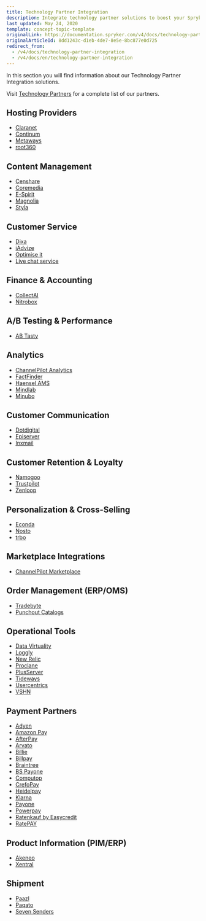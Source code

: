 ```yaml
---
title: Technology Partner Integration
description: Integrate technology partner solutions to boost your Spryker project performance.
last_updated: May 24, 2020
template: concept-topic-template
originalLink: https://documentation.spryker.com/v4/docs/technology-partner-integration
originalArticleId: 8dd1243c-d1eb-4de7-8e5e-8bc877e0d725
redirect_from:
  - /v4/docs/technology-partner-integration
  - /v4/docs/en/technology-partner-integration
---
```


In this section you will find information about our Technology Partner Integration solutions.

Visit [Technology Partners](https://spryker.com/technology-partners/) for a complete list of our partners.

##  Hosting Providers

* [Claranet](/docs/scos/user/technology-partners/{{page.version}}/hosting-providers/claranet.html)
* [Continum](/docs/scos/user/technology-partners/{{page.version}}/hosting-providers/continum.html)
* [Metaways](/docs/scos/user/technology-partners/{{page.version}}/hosting-providers/metaways.html)
* [root360](/docs/scos/user/technology-partners/{{page.version}}/hosting-providers/root-360.html)


## Content Management

* [Censhare](/docs/scos/user/technology-partners/{{page.version}}/content-management/censhare.html)
* [Coremedia](/docs/scos/user/technology-partners/{{page.version}}/content-management/coremedia.html)
* [E-Spirit](/docs/scos/user/technology-partners/{{page.version}}/content-management/e-spirit.html)
* [Magnolia](/docs/scos/user/technology-partners/{{page.version}}/content-management/magnolia.html)
* [Styla](/docs/scos/user/technology-partners/{{page.version}}/content-management/styla.html)

## Customer Service

* [Dixa](/docs/scos/user/technology-partners/{{page.version}}/customer-service/dixa.html)
* [iAdvize](/docs/scos/user/technology-partners/{{page.version}}/customer-service/iadvize.html)
* [Optimise it](/docs/scos/user/technology-partners/{{page.version}}/customer-service/optimise-it.html)
* [Live chat service](/docs/scos/user/technology-partners/{{page.version}}/customer-service/live-chat-service.html)

## Finance & Accounting

* [CollectAI](/docs/scos/user/technology-partners/{{page.version}}/finance-and-accounting/collectai.html)
* [Nitrobox](/docs/scos/user/technology-partners/{{page.version}}/finance-and-accounting/nitrobox.html)

## A/B Testing & Performance

* [AB Tasty](/docs/scos/user/technology-partners/{{page.version}}/marketing-and-conversion/ab-testing-and-performance/ab-tasty.html)
<!--* [Baqend](/docs/scos/user/technology-partners/{{page.version}}/marketing-and-conversion/ab-testing-and-performance/baqend.html)-->

## Analytics

* [ChannelPilot Analytics](/docs/scos/user/technology-partners/{{page.version}}/marketing-and-conversion/analytics/channelpilot-analytics.html)
* [FactFinder](/docs/scos/user/technology-partners/{{page.version}}/marketing-and-conversion/analytics/fact-finder.html)
* [Haensel AMS](/docs/scos/user/technology-partners/{{page.version}}/marketing-and-conversion/analytics/haensel-ams.html)
* [Mindlab](/docs/scos/user/technology-partners/{{page.version}}/marketing-and-conversion/analytics/mindlab.html)
* [Minubo](/docs/scos/user/technology-partners/{{page.version}}/marketing-and-conversion/analytics/minubo.html)

## Customer Communication

* [Dotdigital](/docs/scos/user/technology-partners/{{page.version}}/marketing-and-conversion/customer-communication/dotdigital.html)
* [Episerver](/docs/scos/user/technology-partners/{{page.version}}/marketing-and-conversion/customer-communication/episerver.html)
* [Inxmail](/docs/scos/user/technology-partners/{{page.version}}/marketing-and-conversion/customer-communication/inxmail.html)

## Customer Retention & Loyalty

* [Namogoo](/docs/scos/user/technology-partners/{{page.version}}/marketing-and-conversion/customer-retention-and-loyalty/namogoo.html)
* [Trustpilot](/docs/scos/user/technology-partners/{{page.version}}/marketing-and-conversion/customer-retention-and-loyalty/trustpilot.html)
* [Zenloop](/docs/scos/user/technology-partners/{{page.version}}/marketing-and-conversion/customer-retention-and-loyalty/zenloop.html)

## Personalization & Cross-Selling

<!--* [8Select](/docs/scos/user/technology-partners/{{page.version}}/marketing-and-conversion/personalization-and-cross-selling/8select.html)-->
<!--* [Contentserv](/docs/scos/user/technology-partners/{{page.version}}/marketing-and-conversion/personalization-and-cross-selling/contentserv.html)-->
* [Econda](/docs/scos/user/technology-partners/{{page.version}}/marketing-and-conversion/personalization-and-cross-selling/econda.html)
* [Nosto](/docs/scos/user/technology-partners/{{page.version}}/marketing-and-conversion/personalization-and-cross-selling/nosto.html)
* [trbo](/docs/scos/user/technology-partners/{{page.version}}/marketing-and-conversion/personalization-and-cross-selling/trbo.html)

## Marketplace Integrations

* [ChannelPilot Marketplace](/docs/scos/user/technology-partners/{{page.version}}/marketplace-integrations/channelpilot-marketplace.html)

## Order Management (ERP/OMS)

* [Tradebyte](/docs/scos/user/technology-partners/{{page.version}}/order-management-erpoms/tradebyte.html)
* [Punchout Catalogs](/docs/scos/user/technology-partners/{{page.version}}/order-management-erpoms/punchout-catalogs.html)

## Operational Tools

<!--* [Common Solutions](/docs/scos/user/technology-partners/{{page.version}}/operational-tools-monitoring-legal-etc/common-solutions.html)-->
* [Data Virtuality](/docs/scos/user/technology-partners/{{page.version}}/operational-tools-monitoring-legal-etc/data-virtuality.html)
* [Loggly](/docs/scos/user/technology-partners/{{page.version}}/operational-tools-monitoring-legal-etc/loggly.html)
* [New Relic](/docs/scos/user/technology-partners/{{page.version}}/operational-tools-monitoring-legal-etc/new-relic.html)
* [Proclane](/docs/scos/user/technology-partners/{{page.version}}/operational-tools-monitoring-legal-etc/proclane.html)
* [PlusServer](/docs/scos/user/technology-partners/{{page.version}}/operational-tools-monitoring-legal-etc/plusserver.html)
* [Tideways](/docs/scos/user/technology-partners/{{page.version}}/operational-tools-monitoring-legal-etc/tideways.html)
* [Usercentrics](/docs/scos/user/technology-partners/{{page.version}}/operational-tools-monitoring-legal-etc/usercentrics.html)
* [VSHN](/docs/scos/user/technology-partners/{{page.version}}/operational-tools-monitoring-legal-etc/vshn.html)
<!--* [Mindcurv](/docs/scos/user/technology-partners/{{page.version}}/operational-tools-monitoring-legal-etc/mindcurv.html)-->
<!--* [Shopmacher](/docs/scos/user/technology-partners/{{page.version}}/operational-tools-monitoring-legal-etc/shopmacher.html)-->

## Payment Partners

* [Adyen](/docs/scos/user/technology-partners/{{page.version}}/payment-partners/adyen.html)
* [Amazon Pay](/docs/scos/user/technology-partners/{{page.version}}/payment-partners/amazon-pay.html)
* [AfterPay](/docs/scos/user/technology-partners/{{page.version}}/payment-partners/afterpay.html)
* [Arvato](/docs/scos/user/technology-partners/{{page.version}}/payment-partners/arvato.html)
* [Billie](/docs/scos/user/technology-partners/{{page.version}}/payment-partners/billie.html)
* [Billpay](/docs/scos/user/technology-partners/{{page.version}}/payment-partners/billpay.html)
* [Braintree](/docs/scos/user/technology-partners/{{page.version}}/payment-partners/braintree.html)
* [BS Payone](/docs/scos/user/technology-partners/{{page.version}}/payment-partners/bs-payone/bs-payone.html)
* [Computop](/docs/scos/user/technology-partners/{{page.version}}/payment-partners/computop/computop.html)
* [CrefoPay](/docs/scos/dev/technology-partner-guides/{{page.version}}/payment-partners/crefopay/installing-and-configuring-crefopay.html)
* [Heidelpay](/docs/scos/user/technology-partners/{{page.version}}/payment-partners/heidelpay/heidelpay.html)
* [Klarna](/docs/scos/user/technology-partners/{{page.version}}/payment-partners/klarna.html)
* [Payone](/docs/scos/user/technology-partners/{{page.version}}/payment-partners/payolution/payolution.html)
* [Powerpay](/docs/scos/user/technology-partners/{{page.version}}/payment-partners/powerpay.html)
* [Ratenkauf by Easycredit](/docs/scos/user/technology-partners/{{page.version}}/payment-partners/ratenkauf-by-easycredit/ratenkauf-by-easycredit.html)
* [RatePAY](/docs/scos/user/technology-partners/{{page.version}}/payment-partners/ratepay.html)

 ## Product Information (PIM/ERP)

* [Akeneo](/docs/scos/user/technology-partners/{{page.version}}/product-information-pimerp/akeneo/akeneo.html)
* [Xentral](/docs/scos/user/technology-partners/{{page.version}}/product-information-pimerp/xentral.html)
<!--* [Censhare](/docs/scos/user/technology-partners/{{page.version}}/content-management/censhare.html)-->
<!--* [Contentserv](/docs/scos/user/technology-partners/{{page.version}}/product-information-pimerp/contentserv.html)-->
<!--* [Tradebyte](/docs/scos/user/technology-partners/{{page.version}}/order-management-erpoms/tradebyte.html)-->

 ## Shipment

* [Paazl](/docs/scos/user/technology-partners/{{page.version}}/shipment/paazl.html)
* [Paqato](/docs/scos/user/technology-partners/{{page.version}}/shipment/paqato.html)
* [Seven Senders](/docs/scos/user/technology-partners/{{page.version}}/shipment/seven-senders.html)
